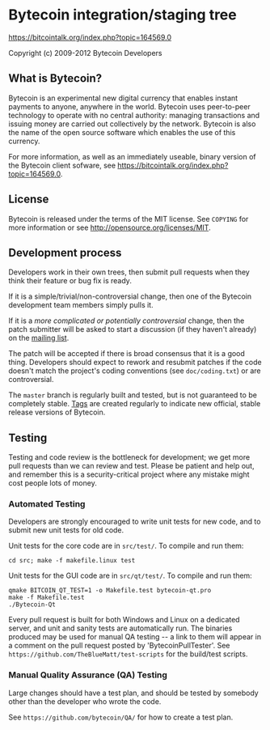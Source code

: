 Bytecoin integration/staging tree
================================

https://bitcointalk.org/index.php?topic=164569.0

Copyright (c) 2009-2012 Bytecoin Developers

What is Bytecoin?
----------------

Bytecoin is an experimental new digital currency that enables instant payments to
anyone, anywhere in the world. Bytecoin uses peer-to-peer technology to operate
with no central authority: managing transactions and issuing money are carried
out collectively by the network. Bytecoin is also the name of the open source
software which enables the use of this currency.

For more information, as well as an immediately useable, binary version of
the Bytecoin client sofware, see https://bitcointalk.org/index.php?topic=164569.0.

License
-------

Bytecoin is released under the terms of the MIT license. See `COPYING` for more
information or see http://opensource.org/licenses/MIT.

Development process
-------------------

Developers work in their own trees, then submit pull requests when they think
their feature or bug fix is ready.

If it is a simple/trivial/non-controversial change, then one of the Bytecoin
development team members simply pulls it.

If it is a *more complicated or potentially controversial* change, then the patch
submitter will be asked to start a discussion (if they haven't already) on the
[mailing list](http://sourceforge.net/mailarchive/forum.php?forum_name=bytecoin-development).

The patch will be accepted if there is broad consensus that it is a good thing.
Developers should expect to rework and resubmit patches if the code doesn't
match the project's coding conventions (see `doc/coding.txt`) or are
controversial.

The `master` branch is regularly built and tested, but is not guaranteed to be
completely stable. [Tags](https://github.com/bytecoin/bytecoin/tags) are created
regularly to indicate new official, stable release versions of Bytecoin.

Testing
-------

Testing and code review is the bottleneck for development; we get more pull
requests than we can review and test. Please be patient and help out, and
remember this is a security-critical project where any mistake might cost people
lots of money.

### Automated Testing

Developers are strongly encouraged to write unit tests for new code, and to
submit new unit tests for old code.

Unit tests for the core code are in `src/test/`. To compile and run them:

    cd src; make -f makefile.linux test

Unit tests for the GUI code are in `src/qt/test/`. To compile and run them:

    qmake BITCOIN_QT_TEST=1 -o Makefile.test bytecoin-qt.pro
    make -f Makefile.test
    ./Bytecoin-Qt

Every pull request is built for both Windows and Linux on a dedicated server,
and unit and sanity tests are automatically run. The binaries produced may be
used for manual QA testing -- a link to them will appear in a comment on the
pull request posted by 'BytecoinPullTester'. See `https://github.com/TheBlueMatt/test-scripts`
for the build/test scripts.

### Manual Quality Assurance (QA) Testing

Large changes should have a test plan, and should be tested by somebody other
than the developer who wrote the code.

See `https://github.com/bytecoin/QA/` for how to create a test plan.
